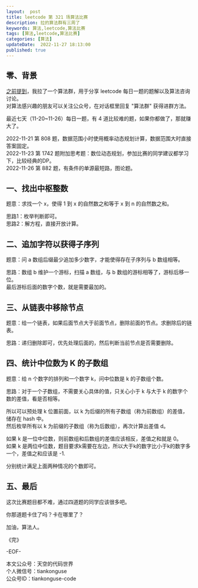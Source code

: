 ```yaml
---   
layout:  post  
title: leetcode 第 321 场算法比赛  
description: 拉的算法群有三周了  
keywords: 算法,leetcode,算法比赛  
tags: [算法,leetcode,算法比赛]    
categories: [算法]  
updateDate:  2022-11-27 18:13:00  
published: true  
---  
```



## 零、背景  


[之前提到](https://mp.weixin.qq.com/s/8Vt-7XRNKCuElj0-y0sxQw)，我拉了一个算法群，用于分享 leetcode 每日一题的题解以及算法咨询讨论。  
对算法感兴趣的朋友可以关注公众号，在对话框里回复 "算法群" 获得进群方法。    


最近七天（11-20~11-26）每日一题，有 4 道比较难的题，如果你都做了，那就赚大了。  


2022-11-21 第 808 题，数据范围小时使用概率动态规划计算，数据范围大时直接答案固定。  
2022-11-23 第 1742 题附加思考题：数位动态规划，参加比赛的同学建议都学习下，比较经典的DP。  
2022-11-26 第 882 题，有条件的单源最短路，图论题。  


## 一、找出中枢整数  


题意：求找一个 x，使得 1 到 x 的自然数之和等于 x 到 n 的自然数之和。  


思路1：枚举判断即可。  
思路2：解方程，直接开放计算。  


## 二、追加字符以获得子序列  


题意：问 a 数组后缀最少追加多少数字，才能使得存在子序列与 b 数组相等。  


思路：数组 b 维护一个游标，扫描 a 数组，与 b 数组的游标相等了，游标后移一位。  
最后游标后面的数字个数，就是需要最加的。    


## 三、从链表中移除节点  


题意：给一个链表，如果后面节点大于前面节点，删除前面的节点。求删除后的链表。  


思路：递归删除即可，优先处理后面的，然后判断当前节点是否需要删除。  


## 四、统计中位数为 K 的子数组  


题意：给 n 个数字的排列和一个数字 k，问中位数是 k 的子数组个数。  


思路：对于一个子数组，不需要关心具体的值，只关心小于 k 与大于 k 的数字个数的差值，看是否相等。  


所以可以预处理 k 位置前面，以 k 为后缀的所有子数组（称为前数组）的差值，储存在 hash 中。  
然后枚举所有以 k 为前缀的子数组（称为后数组），再次计算出差值 d。  


如果 k 是一位中位数，则前数组和后数组的差值应该相反，差值之和就是 0。  
如果 k 是两位中位数，题目要求k需要在左边，所以大于k的数字比小于k的数字多一个，差值之和应该是 -1.  


分别统计满足上面两种情况的个数即可。  


## 五、最后  


这次比赛题目都不难，通过四道题的同学应该很多吧。  


你那道题卡住了吗？卡在哪里了？  



加油，算法人。  


《完》  


-EOF-  



本文公众号：天空的代码世界  
个人微信号：tiankonguse  
公众号ID：tiankonguse-code  
  

